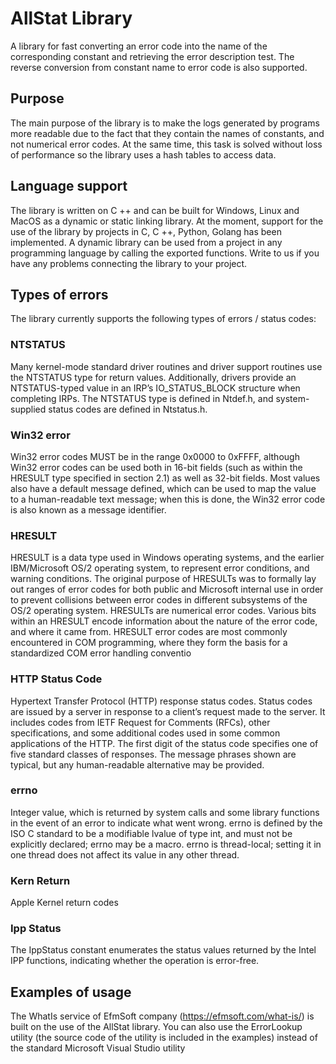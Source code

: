 # AllStat Library
A library for fast converting an error code into the name of the corresponding constant and retrieving the error description test. The reverse conversion from constant name to error code is also supported.

## Purpose
The main purpose of the library is to make the logs generated by programs more readable due to the fact that they contain the names of constants, and not numerical error codes. At the same time, this task is solved without loss of performance so the library uses a hash tables to access data.

## Language support
The library is written on C ++ and can be built for Windows, Linux and MacOS as a dynamic or static linking library. At the moment, support for the use of the library by projects in C, C ++, Python, Golang has been implemented. A dynamic library can be used from a project in any programming language by calling the exported functions. Write to us if you have any problems connecting the library to your project.

## Types of errors
The library currently supports the following types of errors / status codes:

### NTSTATUS
Many kernel-mode standard driver routines and driver support routines use the NTSTATUS type for return values.        Additionally, drivers provide an NTSTATUS-typed value in an IRP’s IO_STATUS_BLOCK structure when completing IRPs. The NTSTATUS type is defined in Ntdef.h, and system-supplied status codes are defined in Ntstatus.h.

### Win32 error	
Win32 error codes MUST be in the range 0x0000 to 0xFFFF, although Win32 error codes can be used both in 16-bit fields (such as within the HRESULT type specified in section 2.1) as well as 32-bit fields. Most values also have a default message defined, which can be used to map the value to a human-readable text message; when this is done, the Win32 error code is also known as a message identifier.

### HRESULT
HRESULT is a data type used in Windows operating systems, and the earlier IBM/Microsoft OS/2 operating system, to represent error conditions, and warning conditions. The original purpose of HRESULTs was to formally lay out ranges of error codes for both public and Microsoft internal use in order to prevent collisions between error codes in different subsystems of the OS/2 operating system. HRESULTs are numerical error codes. Various bits within an HRESULT encode information about the nature of the error code, and where it came from.
HRESULT error codes are most commonly encountered in COM programming, where they form the basis for a standardized COM error handling conventio

### HTTP Status Code
Hypertext Transfer Protocol (HTTP) response status codes. Status codes are issued by a server in response to a client’s request made to the server. It includes codes from IETF Request for Comments (RFCs), other specifications, and some additional codes used in some common applications of the HTTP. The first digit of the status code specifies one of five standard classes of responses. The message phrases shown are typical, but any human-readable alternative may be provided.

### errno
Integer value, which is returned by system calls and some library functions in the event of an error to indicate what went wrong. errno is defined by the ISO C standard to be a modifiable lvalue of type int, and must not be explicitly declared; errno may be a macro. errno is thread-local; setting it in one thread does not affect its value in any other thread.

### Kern Return
Apple Kernel return codes

### Ipp Status
The IppStatus constant enumerates the status values returned by the Intel IPP functions, indicating
whether the operation is error-free.

## Examples of usage
The WhatIs service of EfmSoft company (https://efmsoft.com/what-is/) is built on the use of the AllStat library. You can also use the ErrorLookup utility (the source code of the utility is included in the examples) instead of the standard Microsoft Visual Studio utility
